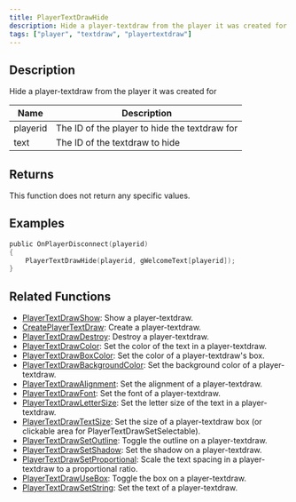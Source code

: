 ```yaml
---
title: PlayerTextDrawHide
description: Hide a player-textdraw from the player it was created for.
tags: ["player", "textdraw", "playertextdraw"]
---
```


## Description

Hide a player-textdraw from the player it was created for

| Name     | Description                                   |
| -------- | --------------------------------------------- |
| playerid | The ID of the player to hide the textdraw for |
| text     | The ID of the textdraw to hide                |

## Returns

This function does not return any specific values.

## Examples

```c
public OnPlayerDisconnect(playerid)
{
    PlayerTextDrawHide(playerid, gWelcomeText[playerid]);
}
```

## Related Functions

- [PlayerTextDrawShow](PlayerTextDrawShow): Show a player-textdraw.
- [CreatePlayerTextDraw](CreatePlayerTextDraw): Create a player-textdraw.
- [PlayerTextDrawDestroy](PlayerTextDrawDestroy): Destroy a player-textdraw.
- [PlayerTextDrawColor](PlayerTextDrawColor): Set the color of the text in a player-textdraw.
- [PlayerTextDrawBoxColor](PlayerTextDrawBoxColor): Set the color of a player-textdraw's box.
- [PlayerTextDrawBackgroundColor](PlayerTextDrawBackgroundColor): Set the background color of a player-textdraw.
- [PlayerTextDrawAlignment](PlayerTextDrawAlignment): Set the alignment of a player-textdraw.
- [PlayerTextDrawFont](PlayerTextDrawFont): Set the font of a player-textdraw.
- [PlayerTextDrawLetterSize](PlayerTextDrawLetterSize): Set the letter size of the text in a player-textdraw.
- [PlayerTextDrawTextSize](PlayerTextDrawTextSize): Set the size of a player-textdraw box (or clickable area for PlayerTextDrawSetSelectable).
- [PlayerTextDrawSetOutline](PlayerTextDrawSetOutline): Toggle the outline on a player-textdraw.
- [PlayerTextDrawSetShadow](PlayerTextDrawSetShadow): Set the shadow on a player-textdraw.
- [PlayerTextDrawSetProportional](PlayerTextDrawSetProportional): Scale the text spacing in a player-textdraw to a proportional ratio.
- [PlayerTextDrawUseBox](PlayerTextDrawUseBox): Toggle the box on a player-textdraw.
- [PlayerTextDrawSetString](PlayerTextDrawSetString): Set the text of a player-textdraw.
